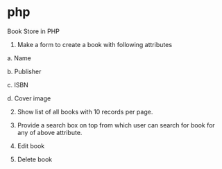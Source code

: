 # php
Book Store in PHP


1. Make a form to create a book with following attributes

  a. Name

  b. Publisher

  c. ISBN

  d. Cover image

2. Show list of all books with 10 records per page.

3. Provide a search box on top from which user can search for book for any of above attribute.

4. Edit book

5. Delete book
